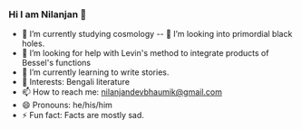 ### Hi I am Nilanjan 👋



- 🔭 I’m currently studying cosmology
-- 👯 I’m looking into primordial black holes.
- 🤔 I’m looking for help with Levin's method to integrate products of Bessel's functions
- 🌱 I’m currently learning to write stories.
- 💬 Interests: Bengali literature
- 📫 How to reach me: nilanjandevbhaumik@gmail.com
- 😄 Pronouns: he/his/him
- ⚡ Fun fact: Facts are mostly sad.
